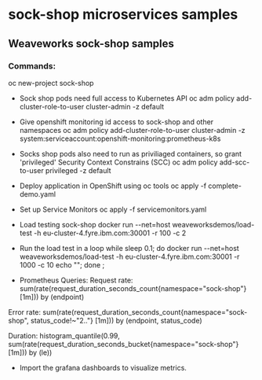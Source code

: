 # sock-shop microservices samples
## Weaveworks sock-shop samples

### Commands:
oc new-project sock-shop

- Sock shop pods need full access to Kubernetes API
oc adm policy add-cluster-role-to-user cluster-admin -z default

- Give openshift monitoring id access to sock-shop and other namespaces
oc adm policy add-cluster-role-to-user cluster-admin -z system:serviceaccount:openshift-monitoring:prometheus-k8s

- Socks shop pods also need to run as priviliaged containers, so grant 'privileged' Security Context Constrains (SCC)
oc adm policy add-scc-to-user privileged -z default

- Deploy application in OpenShift using oc tools
oc apply -f complete-demo.yaml

- Set up Service Monitors
oc apply -f servicemonitors.yaml

- Load testing sock-shop
docker run --net=host weaveworksdemos/load-test -h eu-cluster-4.fyre.ibm.com:30001 -r 100 -c 2

- Run the load test in a loop
while sleep 0.1; 
  do 
    docker run --net=host weaveworksdemos/load-test -h eu-cluster-4.fyre.ibm.com:30001 -r 1000 -c 10
    echo ""; 
  done ;

- Prometheus Queries:
Request rate:
sum(rate(request_duration_seconds_count{namespace="sock-shop"} [1m]))  by (endpoint)

Error rate:
sum(rate(request_duration_seconds_count{namespace="sock-shop", status_code!~"2.."} [1m]))  by (endpoint, status_code)

Duration:
histogram_quantile(0.99, sum(rate(request_duration_seconds_bucket{namespace="sock-shop"} [1m]))  by (le))

- Import the grafana dashboards to visualize metrics.